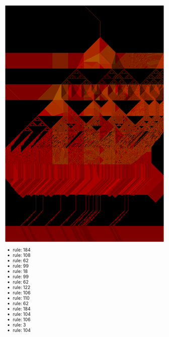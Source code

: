 ![photo](./output.png) 
 * rule: 184
* rule: 108
* rule: 62
* rule: 99
* rule: 18
* rule: 99
* rule: 62
* rule: 122
* rule: 106
* rule: 110
* rule: 62
* rule: 184
* rule: 104
* rule: 106
* rule: 3
* rule: 104
